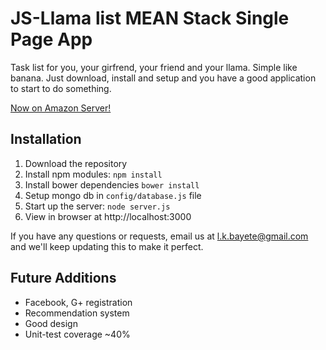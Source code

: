 # JS-Llama list MEAN Stack Single Page App

Task list for you, your girfrend, your friend and your llama. Simple like banana. Just download, install and setup and you have a good application to start to do something.

[Now on Amazon Server!](http://ec2-52-34-55-203.us-west-2.compute.amazonaws.com:3000)

## Installation
1. Download the repository
2. Install npm modules: `npm install`
3. Install bower dependencies `bower install`
4. Setup mongo db in `config/database.js` file
5. Start up the server: `node server.js`
6. View in browser at http://localhost:3000

If you have any questions or requests, email us at [l.k.bayete@gmail.com](mailto:l.k.bayete@gmail.com) and we'll keep updating this to make it perfect.

## Future Additions
- Facebook, G+ registration
- Recommendation system
- Good design
- Unit-test coverage ~40%
